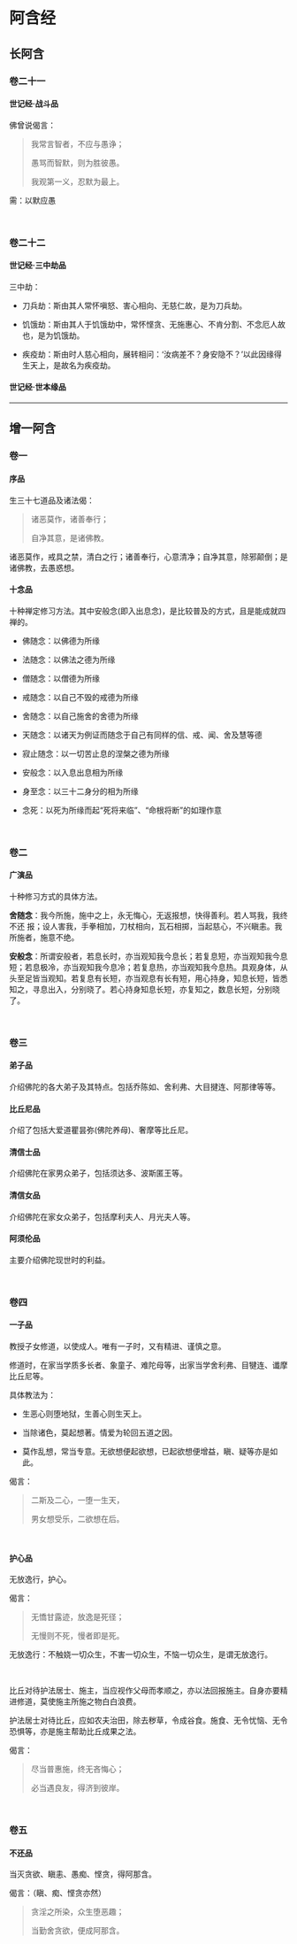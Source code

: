 # 阿含经

## 长阿含

### 卷二十一

#### 世记经·战斗品

佛曾说偈言：

> 我常言智者，不应与愚诤；
> 
> 愚骂而智默，则为胜彼愚。
> 
> 我观第一义，忍默为最上。

需：以默应愚

    

### 卷二十二

#### 世记经·三中劫品

三中劫：

- 刀兵劫：斯由其人常怀嗔怒、害心相向、无慈仁故，是为刀兵劫。

- 饥饿劫：斯由其人于饥饿劫中，常怀悭贪、无施惠心、不肯分割、不念厄人故也，是为饥饿劫。

- 疾疫劫：斯由时人慈心相向，展转相问：‘汝病差不？身安隐不？’以此因缘得生天上，是故名为疾疫劫。

#### 世记经·世本缘品

---------------

## 增一阿含

### 卷一

#### 序品

生三十七道品及诸法偈：

> 诸恶莫作，诸善奉行；
> 
> 自净其意，是诸佛教。

诸恶莫作，戒具之禁，清白之行；诸善奉行，心意清净；自净其意，除邪颠倒；是诸佛教，去愚惑想。

#### 十念品

十种禅定修习方法。其中安般念(即入出息念)，是比较普及的方式，且是能成就四禅的。

- 佛随念：以佛德为所缘

- 法随念：以佛法之德为所缘

- 僧随念：以僧德为所缘

- 戒随念：以自己不毁的戒德为所缘

- 舍随念：以自己施舍的舍德为所缘

- 天随念：以诸天为例证而随念于自己有同样的信、戒、闻、舍及慧等德

- 寂止随念：以一切苦止息的涅槃之德为所缘

- 安般念：以入息出息相为所缘

- 身至念：以三十二身分的相为所缘

- 念死：以死为所缘而起“死将来临”​、​“命根将断”的如理作意

    

### 卷二

#### 广演品

十种修习方式的具体方法。

**舍随念**：我今所施，施中之上，永无悔心，无返报想，快得善利。若人骂我，我终不还  报；设人害我，手拳相加，刀杖相向，瓦石相掷，当起慈心，不兴瞋恚。我所施者，施意不绝。

**安般念**：所谓安般者，若息长时，亦当观知我今息长；若复息短，亦当观知我今息短；若息极冷，亦当观知我今息冷；若复息热，亦当观知我今息热。具观身体，从头至足皆当观知。若复息有长短，亦当观息有长有短，用心持身，知息长短，皆悉知之，寻息出入，分别晓了。若心持身知息长短，亦复知之，数息长短，分别晓了。

    

### 卷三

#### 弟子品

介绍佛陀的各大弟子及其特点。包括乔陈如、舍利弗、大目揵连、阿那律等等。

#### 比丘尼品

介绍了包括大爱道瞿昙弥(佛陀养母)、奢摩等比丘尼。

#### 清信士品

介绍佛陀在家男众弟子，包括须达多、波斯匿王等。

#### 清信女品

介绍佛陀在家女众弟子，包括摩利夫人、月光夫人等。

#### 阿须伦品

主要介绍佛陀现世时的利益。

    

### 卷四

#### 一子品

教授子女修道，以使成人。唯有一子时，又有精进、谨慎之意。

修道时，在家当学质多长者、象童子、难陀母等，出家当学舍利弗、目犍连、谶摩比丘尼等。

具体教法为：

- 生恶心则堕地狱，生善心则生天上。

- 当除诸色，莫起想著。情爱为轮回五道之因。

- 莫作乱想，常当专意。无欲想便起欲想，已起欲想便增益，瞋、疑等亦是如此。

偈言：

> 二斯及二心，一堕一生天，
> 
> 男女想受乐，二欲想在后。

    

#### 护心品

无放逸行，护心。

偈言：

> 无憍甘露迹，放逸是死径；
> 
> 无慢则不死，慢者即是死。

无放逸行：不触娆一切众生，不害一切众生，不恼一切众生，是谓无放逸行。

    

比丘对待护法居士、施主，当应视作父母而孝顺之，亦以法回报施主。自身亦要精进修道，莫使施主所施之物白白浪费。

护法居士对待比丘，应如农夫治田，除去秽草，令成谷食。施食、无令忧恼、无令恐惧等，亦是施主帮助比丘成果之法。

偈言：

> 尽当普惠施，终无吝悔心；
> 
> 必当遇良友，得济到彼岸。

    

### 卷五

#### 不还品

当灭贪欲、瞋恚、愚痴、悭贪，得阿那含。

偈言：（瞋、痴、悭贪亦然）

> 贪淫之所染，众生堕恶趣；
> 
> 当勤舍贪欲，便成阿那含。​
